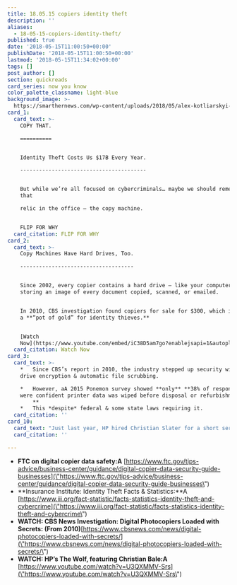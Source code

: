 ```yaml
---
title: 18.05.15 copiers identity theft
description: ''
aliases:
  - 18-05-15-copiers-identity-theft/
published: true
date: '2018-05-15T11:00:50+00:00'
publishDate: '2018-05-15T11:00:50+00:00'
lastmod: '2018-05-15T11:34:02+00:00'
tags: []
post_author: []
section: quickreads
card_series: now you know
color_palette_classname: light-blue
background_image: >-
  https://smarthernews.com/wp-content/uploads/2018/05/alex-kotliarskyi-361081-unsplash-scaled.jpg
card_1:
  card_text: >-
    COPY THAT.

    ==========


    Identity Theft Costs Us $17B Every Year.

    ----------------------------------------


    But while we’re all focused on cybercriminals… maybe we should remember
    that  

    relic in the office – the copy machine.


    FLIP FOR WHY
  card_citation: FLIP FOR WHY
card_2:
  card_text: >-
    Copy Machines Have Hard Drives, Too.

    ------------------------------------


    Since 2002, every copier contains a hard drive – like your computer’s –
    storing an image of every document copied, scanned, or emailed.


    In 2010, CBS investigation found copiers for sale for $300, which it called
    a **“pot of gold” for identity thieves.**


    [Watch
    Now](https://www.youtube.com/embed/iC38D5am7go?enablejsapi=1&autoplay=1&rel=0)
  card_citation: Watch Now
card_3:
  card_text: >-
    *   Since CBS’s report in 2010, the industry stepped up security with hard
    drive encryption & automatic file scrubbing.

    *   However, aA 2015 Ponemon survey showed **only** **38% of respondents
    were confident printer data was wiped before disposal or refurbishment.  
        **
    *   This *despite* federal & some state laws requiring it.
  card_citation: ''
card_10:
  card_text: "Just last year, HP hired Christian Slater for a short series called ax1CThe Wolfax1D to illustrate how insecure office copiers/printers can be. Watch that here:nn[view sources](https://smarthernews.com/18-05-15-copiers-identity-theft/)"
  card_citation: ''

---
```

*   **FTC on digital copier data safety:A** [https://www.ftc.gov/tips-advice/business-center/guidance/digital-copier-data-security-guide-businesses](\"https://www.ftc.gov/tips-advice/business-center/guidance/digital-copier-data-security-guide-businesses\")
*   **Insurance Institute: Identity Theft Facts & Statistics:**A [https://www.iii.org/fact-statistic/facts-statistics-identity-theft-and-cybercrime](\"https://www.iii.org/fact-statistic/facts-statistics-identity-theft-and-cybercrime\")
*   **WATCH: CBS News Investigation: Digital Photocopiers Loaded with Secrets: (From 2010)**[https://www.cbsnews.com/news/digital-photocopiers-loaded-with-secrets/](\"https://www.cbsnews.com/news/digital-photocopiers-loaded-with-secrets/\")
*   **WATCH: HP’s The Wolf, featuring Christian Bale:A** [https://www.youtube.com/watch?v=U3QXMMV-Srs](\"https://www.youtube.com/watch?v=U3QXMMV-Srs\")